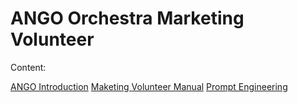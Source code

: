 # ANGO Orchestra Marketing Volunteer

Content:

[ANGO Introduction](./introduction.md)
[Maketing Volunteer Manual](./marketing-manual.md)
[Prompt Engineering](./prompts.md)
